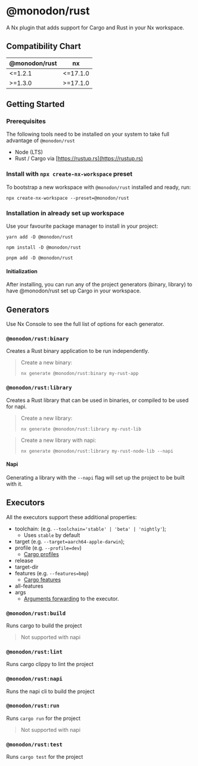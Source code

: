 # @monodon/rust

A Nx plugin that adds support for Cargo and Rust in your Nx workspace.

## Compatibility Chart

| @monodon/rust | nx       |
| ------------- | -------- |
| <=1.2.1       | <=17.1.0 |
| >=1.3.0       | >=17.1.0 |

## Getting Started

### Prerequisites

The following tools need to be installed on your system to take full advantage
of `@monodon/rust`

- Node (LTS)
- Rust / Cargo via [https://rustup.rs](https://rustup.rs)

### Install with `npx create-nx-workspace` preset

To bootstrap a new workspace with `@monodon/rust` installed and ready, run:

```shell
npx create-nx-workspace --preset=@monodon/rust
```

### Installation in already set up workspace

Use your favourite package manager to install in your project:

```shell
yarn add -D @monodon/rust
```

```shell
npm install -D @monodon/rust
```

```shell
pnpm add -D @monodon/rust
```

#### Initialization

After installing, you can run any of the project generators (binary, library) to
have @monodon/rust set up Cargo in your workspace.

## Generators

Use Nx Console to see the full list of options for each generator.

### `@monodon/rust:binary`

Creates a Rust binary application to be run independently.

> Create a new binary:
>
> ```shell
> nx generate @monodon/rust:binary my-rust-app
> ```

### `@monodon/rust:library`

Creates a Rust library that can be used in binaries, or compiled to be used for
napi.

> Create a new library:
>
> ```shell
> nx generate @monodon/rust:library my-rust-lib
> ```

> Create a new library with napi:
>
> ```shell
> nx generate @monodon/rust:library my-rust-node-lib --napi
> ```

#### Napi

Generating a library with the `--napi` flag will set up the project to be built
with it.

## Executors

All the executors support these additional properties:

- toolchain: (e.g. `--toolchain='stable' | 'beta' | 'nightly'`);
  - Uses `stable` by default
- target (e.g. `--target=aarch64-apple-darwin`);
- profile (e.g. `--profile=dev`)
  - [Cargo profiles](https://doc.rust-lang.org/cargo/reference/profiles.html)
- release
- target-dir
- features (e.g. `--features=bmp`)
  - [Cargo features](https://doc.rust-lang.org/cargo/reference/features.html)
- all-features
- args
  - [Arguments forwarding](https://nx.dev/nx-api/nx/executors/run-commands#args)
    to the executor.

### `@monodon/rust:build`

Runs cargo to build the project

> Not supported with napi

### `@monodon/rust:lint`

Runs cargo clippy to lint the project

### `@monodon/rust:napi`

Runs the napi cli to build the project

### `@monodon/rust:run`

Runs `cargo run` for the project

> Not supported with napi

### `@monodon/rust:test`

Runs `cargo test` for the project
